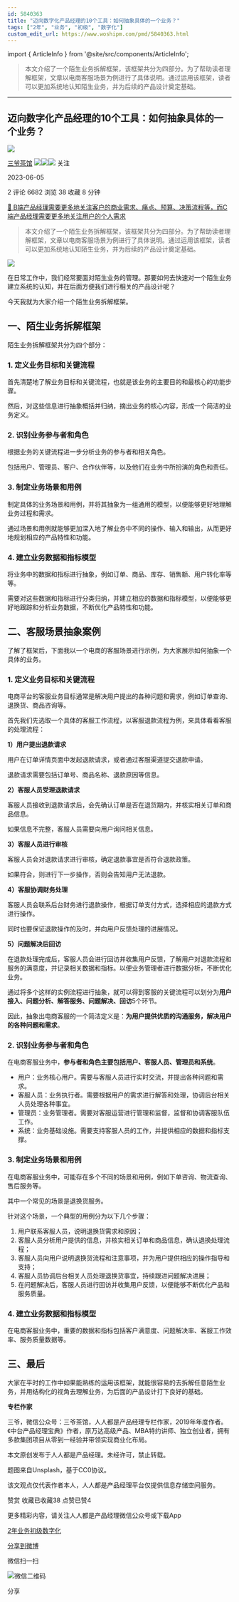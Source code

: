 ```yaml
---
id: 5840363
title: "迈向数字化产品经理的10个工具：如何抽象具体的一个业务？"
tags: ["2年", "业务", "初级", "数字化"]
custom_edit_url: https://www.woshipm.com/pmd/5840363.html
---
```

import { ArticleInfo } from '@site/src/components/ArticleInfo';

<ArticleInfo
    author="三爷茶馆"
    authorLink="https://www.woshipm.com/u/177765"
    published="2023-06-05"
    views={6682}
    comments={2}
    collects={38}
/>

> 本文介绍了一个陌生业务拆解框架，该框架共分为四部分。为了帮助读者理解框架，文章以电商客服场景为例进行了具体说明。通过运用该框架，读者可以更加系统地认知陌生业务，并为后续的产品设计奠定基础。

---

## 迈向数字化产品经理的10个工具：如何抽象具体的一个业务？

[![](https://static.woshipm.com/APP_U_201804_20180425204815_1984.jpeg?imageView2/1/w/72/h/72/q/100)](https://www.woshipm.com/u/177765)

[三爷茶馆](https://www.woshipm.com/u/177765) ![](https://static.woshipm.com/tag/1121_1@2x.png)![](https://static.woshipm.com/tag/2103_1@2x.png)![](https://static.woshipm.com/tag/2104_1@2x.png) 关注

2023-06-05

2 评论 6682 浏览 38 收藏 8 分钟

[🔗 B端产品经理需要更多地关注客户的商业需求、痛点、预算、决策流程等，而C端产品经理需要更多地关注用户的个人需求](https://ke.qidianla.com/courses/bcpm)

> 本文介绍了一个陌生业务拆解框架，该框架共分为四部分。为了帮助读者理解框架，文章以电商客服场景为例进行了具体说明。通过运用该框架，读者可以更加系统地认知陌生业务，并为后续的产品设计奠定基础。

![](https://image.woshipm.com/2023/04/13/370d1dec-d9de-11ed-8fc2-00163e0b5ff3.jpg)

在日常工作中，我们经常要面对陌生业务的管理。那要如何去快速对一个陌生业务建立系统的认知，并在后面方便我们进行相关的产品设计呢？

今天我就为大家介绍一个陌生业务拆解框架。

## 一、陌生业务拆解框架

陌生业务拆解框架共分为四个部分：

### 1\. 定义业务目标和关键流程

首先清楚地了解业务目标和关键流程，也就是该业务的主要目的和最核心的功能步骤。

然后，对这些信息进行抽象概括并归纳，摘出业务的核心内容，形成一个简洁的业务定义。

### 2\. 识别业务参与者和角色

根据业务的关键流程进一步分析业务的参与者和相关角色。

包括用户、管理员、客户、合作伙伴等，以及他们在业务中所扮演的角色和责任。

### 3\. 制定业务场景和用例

制定具体的业务场景和用例，并将其抽象为一组通用的模型，以便能够更好地理解业务过程和需求。

通过场景和用例就能够更加深入地了解业务中不同的操作、输入和输出，从而更好地规划相应的产品特性和功能。

### 4\. 建立业务数据和指标模型

将业务中的数据和指标进行抽象，例如订单、商品、库存、销售额、用户转化率等等。

需要对这些数据和指标进行分类归纳，并建立相应的数据和指标模型，以便能够更好地跟踪和分析业务数据，不断优化产品特性和功能。

## 二、客服场景抽象案例

了解了框架后，下面我以一个电商的客服场景进行示例，为大家展示如何抽象一个具体的业务。

### 1\. 定义业务目标和关键流程

电商平台的客服业务目标通常是解决用户提出的各种问题和需求，例如订单查询、退换货、商品咨询等。

首先我们先选取一个具体的客服工作流程，以客服退款流程为例，来具体看看客服的处理流程：

**1）用户提出退款请求**

用户在订单详情页面中发起退款请求，或者通过客服渠道提交退款申请。

退款请求需要包括订单号、商品名称、退款原因等信息。

**2）客服人员受理退款请求**

客服人员接收到退款请求后，会先确认订单是否在退货期内，并核实相关订单和商品信息。

如果信息不完整，客服人员需要向用户询问相关信息。

**3）客服人员进行审核**

客服人员会对退款请求进行审核，确定退款事宜是否符合退款政策。

如果符合，则进行下一步操作，否则会告知用户无法退款。

**4）客服协调财务处理**

客服人员会联系后台财务进行退款操作，根据订单支付方式，选择相应的退款方式进行操作。

同时也要保证退款操作的及时，并向用户反馈处理的进展情况。

**5）问题解决后回访**

在退款处理完成后，客服人员会进行回访并收集用户反馈，了解用户对退款流程和服务的满意度，并记录相关数据和指标。以便业务管理者进行数据分析，不断优化业务。

通过将多个这样的实例流程进行抽象，就可以得到客服的关键流程可以划分为**用户接入、问题分析、解答服务、问题解决、回访**5个环节。

因此，抽象出电商客服的一个简洁定义是：**为用户提供优质的沟通服务，解决用户的各种问题和需求**。

### 2\. 识别业务参与者和角色

在电商客服业务中，**参与者和角色主要包括用户、客服人员、管理员和系统**。

*   用户：业务核心用户。需要与客服人员进行实时交流，并提出各种问题和需求。
*   客服人员：业务执行者。需要根据用户的需求进行解答和处理，协调后台相关人员处理各种事宜。
*   管理员：业务管理者。需要对客服运营进行管理和监督，监督和协调客服队伍工作。
*   系统：业务基础设施。需要支持客服人员的工作，并提供相应的数据和指标支撑。

### 3\. 制定业务场景和用例

在电商客服业务中，可能存在多个不同的场景和用例，例如下单咨询、物流查询、售后服务等。

其中一个常见的场景是退换货服务。

针对这个场景，一个典型的用例分为以下几个步骤：

1.  用户联系客服人员，说明退换货需求和原因；
2.  客服人员分析用户提供的信息，并核实相关订单和商品信息，确认退换处理流程；
3.  客服人员向用户说明退换货流程和注意事项，并为用户提供相应的操作指导和支持；
4.  客服人员协调后台相关人员处理退换货事宜，持续跟进问题解决进展；
5.  在问题解决后，客服人员进行回访并收集用户反馈，以便能够不断优化产品和服务质量。

### 4\. 建立业务数据和指标模型

在电商客服业务中，重要的数据和指标包括客户满意度、问题解决率、客服工作效率、服务质量数据等。

## 三、最后

大家在平时的工作中如果能熟练的运用该框架，就能很容易的去拆解任意陌生业务，并用结构化的视角去理解业务，为后面的产品设计打下良好的基础。

**专栏作家**

三爷，微信公众号：三爷茶馆，人人都是产品经理专栏作家，2019年年度作者。《中台产品经理宝典》作者，原万达高级产品、MBA特约讲师、独立创业者，拥有多款集团项目从零到一经验并带领实现商业化布局。

本文原创发布于人人都是产品经理。未经许可，禁止转载。

题图来自Unsplash，基于CC0协议。

该文观点仅代表作者本人，人人都是产品经理平台仅提供信息存储空间服务。

赞赏 收藏已收藏38 点赞已赞4

更多精彩内容，请关注人人都是产品经理微信公众号或下载App

[2年](https://www.woshipm.com/tag/2%e5%b9%b4)[业务](https://www.woshipm.com/tag/%e4%b8%9a%e5%8a%a1)[初级](https://www.woshipm.com/tag/%e5%88%9d%e7%ba%a7)[数字化](https://www.woshipm.com/tag/%e6%95%b0%e5%ad%97%e5%8c%96)

[分享到微博](https://service.weibo.com/share/share.php?appkey=2775287854&title=迈向数字化产品经理的10个工具：如何抽象具体的一个业务？&url=https://www.woshipm.com/pmd/5840363.html&pic=https://image.woshipm.com/2023/04/13/370d1dec-d9de-11ed-8fc2-00163e0b5ff3.jpg)

微信扫一扫

![微信二维码](https://api.pwmqr.com/qrcode/create/?url=https://www.woshipm.com/pmd/5840363.html)

分享
